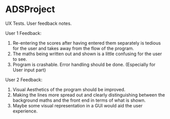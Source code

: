 # ADSProject

UX Tests. User feedback notes.

User 1 Feedback:
1. Re-entering the scores after having entered them separately is tedious for the user and takes away from the flow of the program.
2. The maths being written out and shown is a little confusing for the user to see. 
3. Program is crashable. Error handling should be done. (Especially for User input part)

User 2 Feedback:
1. Visual Aesthetics of the program should be improved.
2. Making the lines more spread out and clearly distinguishing between the background maths and the front end in terms of what is shown. 
3. Maybe some visual representation in a GUI would aid the user experience.
